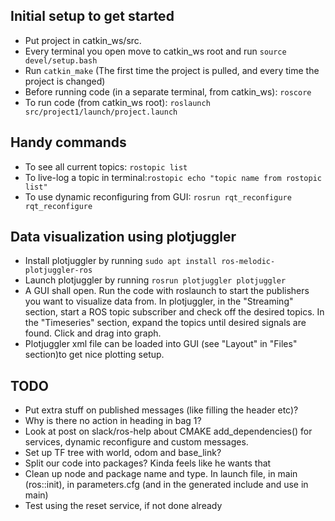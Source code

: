 ## Initial setup to get started
* Put project in catkin_ws/src.
* Every terminal you open move to catkin_ws root and run `source devel/setup.bash`
* Run `catkin_make` (The first time the project is pulled, and every time the project is changed)
* Before running code (in a separate terminal, from catkin_ws): `roscore` 
* To run code (from catkin_ws root): `roslaunch src/project1/launch/project.launch`

## Handy commands
* To see all current topics: `rostopic list`
* To live-log a topic in terminal:`rostopic echo "topic name from rostopic list"`
* To use dynamic reconfiguring from GUI: `rosrun rqt_reconfigure rqt_reconfigure`

## Data visualization using plotjuggler
* Install plotjuggler by running `sudo apt install ros-melodic-plotjuggler-ros`
* Launch plotjuggler by running `rosrun plotjuggler plotjuggler`
* A GUI shall open. Run the code with roslaunch to start the publishers you want to visualize data from. In plotjuggler, in the "Streaming" section, start a ROS topic subscriber and check off the desired topics. In the "Timeseries" section, expand the topics until desired signals are found. Click and drag into graph.
* Plotjuggler xml file can be loaded into GUI (see "Layout" in "Files" section)to get nice plotting setup.

## TODO
* Put extra stuff on published messages (like filling the header etc)?
* Why is there no action in heading in bag 1?
* Look at post on slack/ros-help about CMAKE add_dependencies() for services, dynamic reconfigure and custom messages.
* Set up TF tree with world, odom and base_link?
* Split our code into packages? Kinda feels like he wants that
* Clean up node and package name and type. In launch file, in main (ros::init), in parameters.cfg (and in the generated include and use in main) 
* Test using the reset service, if not done already